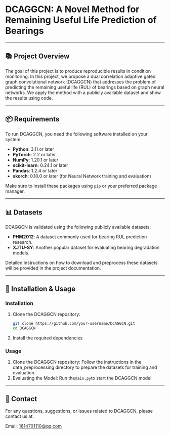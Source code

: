 # DCAGGCN: A Novel Method for Remaining Useful Life Prediction of Bearings
 
---
 
## 📚 Project Overview
 
The goal of this project is to produce reproducible results in condition monitoring. In this project, we propose a dual correlation adaptive gated graph convolutional network (DCAGGCN) that addresses the problem of predicting the remaining useful life (RUL) of bearings based on graph neural networks. We apply the method with a publicly available dataset and show the results using code.
 
---
 
## 📦 Requirements
 
To run DCAGGCN, you need the following software installed on your system:
 
- **Python**: 3.11 or later
- **PyTorch**: 2.2 or later
- **NumPy**: 1.20.1 or later
- **scikit-learn**: 0.24.1 or later
- **Pandas**: 1.2.4 or later
- **skorch**: 0.10.0 or later (for Neural Network training and evaluation)
 
Make sure to install these packages using `pip` or your preferred package manager.
 
---
 
## 📊 Datasets
 
DCAGGCN is validated using the following publicly available datasets:
 
- **PHM2012**: A dataset commonly used for bearing RUL prediction research.
- **XJTU-SY**: Another popular dataset for evaluating bearing degradation models.
 
Detailed instructions on how to download and preprocess these datasets will be provided in the project documentation.
 
---
 
## 🚀 Installation & Usage
 
### Installation
 
1. Clone the DCAGGCN repository:
   ```bash
   git clone https://github.com/your-username/DCAGGCN.git
   cd DCAGGCN
2. Install the required dependencies

### Usage

1. Clone the DCAGGCN repository:
   Follow the instructions in the data_preprocessing directory to prepare the datasets for training and evaluation.
2. Evaluating the Model:
Run the`main.py`to start the DCAGGCN model
 
---

## 📧 Contact

For any questions, suggestions, or issues related to DCAGGCN, please contact us at:

Email: 1614701110@qq.com

